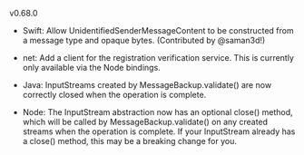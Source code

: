 v0.68.0

- Swift: Allow UnidentifiedSenderMessageContent to be constructed from a message type and opaque bytes. (Contributed by @saman3d!)

- net: Add a client for the registration verification service. This is currently
  only available via the Node bindings.

- Java: InputStreams created by MessageBackup.validate() are now correctly closed when the operation is complete.

- Node: The InputStream abstraction now has an optional close() method, which will be called by MessageBackup.validate() on any created streams when the operation is complete. If your InputStream already has a close() method, this may be a breaking change for you.
